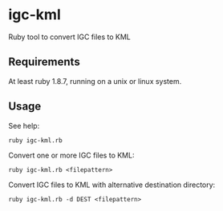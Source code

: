 # igc-kml
Ruby tool to convert IGC files to KML

## Requirements

At least ruby 1.8.7, running on a unix or linux system.

## Usage
See help:

	ruby igc-kml.rb
	
Convert one or more IGC files to KML:

	ruby igc-kml.rb <filepattern>
	
Convert IGC files to KML with alternative destination directory:

	ruby igc-kml.rb -d DEST <filepattern>
